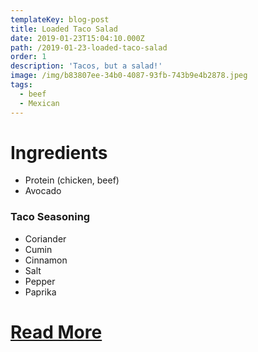 ```yaml
---
templateKey: blog-post
title: Loaded Taco Salad
date: 2019-01-23T15:04:10.000Z
path: /2019-01-23-loaded-taco-salad
order: 1
description: 'Tacos, but a salad!'
image: /img/b83807ee-34b0-4087-93fb-743b9e4b2878.jpeg
tags:
  - beef
  - Mexican
---
```


# Ingredients

- Protein (chicken, beef)
- Avocado

### Taco Seasoning

- Coriander
- Cumin
- Cinnamon
- Salt
- Pepper
- Paprika

# [Read More](https://thetoastedpinenut.com/loaded-taco-salad/)
